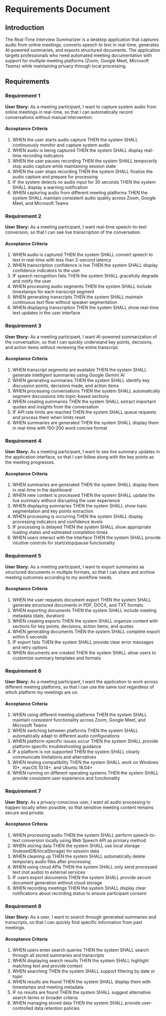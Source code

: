 # Requirements Document

## Introduction

The Real-Time Interview Summarizer is a desktop application that captures audio from online meetings, converts speech to text in real-time, generates AI-powered summaries, and exports structured documents. The application targets professionals who need automated meeting documentation with support for multiple meeting platforms (Zoom, Google Meet, Microsoft Teams) while maintaining privacy through local processing.

## Requirements

### Requirement 1

**User Story:** As a meeting participant, I want to capture system audio from online meetings in real-time, so that I can automatically record conversations without manual intervention.

#### Acceptance Criteria

1. WHEN the user starts audio capture THEN the system SHALL continuously monitor and capture system audio
2. WHEN audio is being captured THEN the system SHALL display real-time recording indicators
3. WHEN the user pauses recording THEN the system SHALL temporarily stop audio capture while maintaining session state
4. WHEN the user stops recording THEN the system SHALL finalize the audio capture and prepare for processing
5. IF the system detects no audio input for 30 seconds THEN the system SHALL display a warning notification
6. WHEN capturing audio from different meeting platforms THEN the system SHALL maintain consistent audio quality across Zoom, Google Meet, and Microsoft Teams

### Requirement 2

**User Story:** As a meeting participant, I want real-time speech-to-text conversion, so that I can see live transcription of the conversation.

#### Acceptance Criteria

1. WHEN audio is captured THEN the system SHALL convert speech to text in real-time with less than 2-second latency
2. WHEN transcription confidence is low THEN the system SHALL display confidence indicators to the user
3. IF speech recognition fails THEN the system SHALL gracefully degrade and notify the user
4. WHEN processing audio segments THEN the system SHALL include timestamps for each transcript segment
5. WHEN generating transcripts THEN the system SHALL maintain continuous text flow without speaker segmentation
6. WHEN displaying transcription THEN the system SHALL show real-time text updates in the user interface

### Requirement 3

**User Story:** As a meeting participant, I want AI-powered summarization of the conversation, so that I can quickly understand key points, decisions, and action items without reviewing the entire transcript.

#### Acceptance Criteria

1. WHEN transcript segments are available THEN the system SHALL generate intelligent summaries using Google Gemini AI
2. WHEN generating summaries THEN the system SHALL identify key discussion points, decisions made, and action items
3. WHEN processing conversations THEN the system SHALL automatically segment discussions into topic-based sections
4. WHEN creating summaries THEN the system SHALL extract important quotes and insights from the conversation
5. IF API rate limits are reached THEN the system SHALL queue requests and process them when limits reset
6. WHEN summaries are generated THEN the system SHALL display them in real-time with 150-200 word concise format

### Requirement 4

**User Story:** As a meeting participant, I want to see live summary updates in the application interface, so that I can follow along with the key points as the meeting progresses.

#### Acceptance Criteria

1. WHEN summaries are generated THEN the system SHALL display them in real-time in the dashboard
2. WHEN new content is processed THEN the system SHALL update the live summary without disrupting the user experience
3. WHEN displaying summaries THEN the system SHALL show topic segmentation and key points extraction
4. WHEN processing is occurring THEN the system SHALL display processing indicators and confidence levels
5. IF processing is delayed THEN the system SHALL show appropriate loading states and estimated completion times
6. WHEN users interact with the interface THEN the system SHALL provide intuitive controls for start/stop/pause functionality

### Requirement 5

**User Story:** As a meeting participant, I want to export summaries as structured documents in multiple formats, so that I can share and archive meeting outcomes according to my workflow needs.

#### Acceptance Criteria

1. WHEN the user requests document export THEN the system SHALL generate structured documents in PDF, DOCX, and TXT formats
2. WHEN exporting documents THEN the system SHALL include meeting metadata (date, duration)
3. WHEN creating exports THEN the system SHALL organize content with sections for key points, decisions, action items, and quotes
4. WHEN generating documents THEN the system SHALL complete export within 5 seconds
5. IF export fails THEN the system SHALL provide clear error messages and retry options
6. WHEN documents are created THEN the system SHALL allow users to customize summary templates and formats

### Requirement 6

**User Story:** As a meeting participant, I want the application to work across different meeting platforms, so that I can use the same tool regardless of which platform my meetings are on.

#### Acceptance Criteria

1. WHEN using different meeting platforms THEN the system SHALL maintain consistent functionality across Zoom, Google Meet, and Microsoft Teams
2. WHEN switching between platforms THEN the system SHALL automatically adapt to different audio configurations
3. WHEN platform-specific issues occur THEN the system SHALL provide platform-specific troubleshooting guidance
4. IF a platform is not supported THEN the system SHALL clearly communicate limitations and alternatives
5. WHEN testing compatibility THEN the system SHALL work on Windows 10+, macOS 10.14+, and Ubuntu 18.04+
6. WHEN running on different operating systems THEN the system SHALL provide consistent user experience and functionality

### Requirement 7

**User Story:** As a privacy-conscious user, I want all audio processing to happen locally when possible, so that sensitive meeting content remains secure and private.

#### Acceptance Criteria

1. WHEN processing audio THEN the system SHALL perform speech-to-text conversion locally using Web Speech API as primary method
2. WHEN storing data THEN the system SHALL use local storage (IndexedDB/localStorage) for session data
3. WHEN cleaning up THEN the system SHALL automatically delete temporary audio files after processing
4. WHEN using cloud APIs THEN the system SHALL only send processed text (not audio) to external services
5. IF users export documents THEN the system SHALL provide secure document generation without cloud storage
6. WHEN recording meetings THEN the system SHALL display clear notifications about recording status to ensure participant consent

### Requirement 8

**User Story:** As a user, I want to search through generated summaries and transcripts, so that I can quickly find specific information from past meetings.

#### Acceptance Criteria

1. WHEN users enter search queries THEN the system SHALL search through all stored summaries and transcripts
2. WHEN displaying search results THEN the system SHALL highlight matching text and provide context
3. WHEN searching THEN the system SHALL support filtering by date or topic
4. WHEN results are found THEN the system SHALL display them with timestamps and meeting metadata
5. IF no results are found THEN the system SHALL suggest alternative search terms or broader criteria
6. WHEN managing stored data THEN the system SHALL provide user-controlled data retention policies